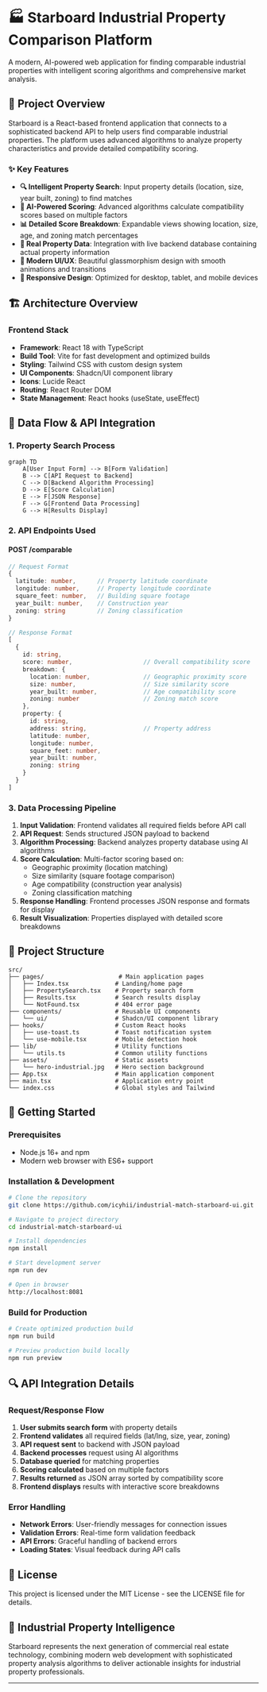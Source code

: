 # 🏭 Starboard Industrial Property Comparison Platform

A modern, AI-powered web application for finding comparable industrial properties with intelligent scoring algorithms and comprehensive market analysis.

## 🎯 Project Overview

Starboard is a React-based frontend application that connects to a sophisticated backend API to help users find comparable industrial properties. The platform uses advanced algorithms to analyze property characteristics and provide detailed compatibility scoring.

### ✨ Key Features

- **🔍 Intelligent Property Search**: Input property details (location, size, year built, zoning) to find matches
- **🤖 AI-Powered Scoring**: Advanced algorithms calculate compatibility scores based on multiple factors
- **📊 Detailed Score Breakdown**: Expandable views showing location, size, age, and zoning match percentages
- **🏢 Real Property Data**: Integration with live backend database containing actual property information
- **🎨 Modern UI/UX**: Beautiful glassmorphism design with smooth animations and transitions
- **📱 Responsive Design**: Optimized for desktop, tablet, and mobile devices

## 🏗️ Architecture Overview

### Frontend Stack
- **Framework**: React 18 with TypeScript
- **Build Tool**: Vite for fast development and optimized builds
- **Styling**: Tailwind CSS with custom design system
- **UI Components**: Shadcn/UI component library
- **Icons**: Lucide React
- **Routing**: React Router DOM
- **State Management**: React hooks (useState, useEffect)

## 🔄 Data Flow & API Integration

### 1. Property Search Process

```mermaid
graph TD
    A[User Input Form] --> B[Form Validation]
    B --> C[API Request to Backend]
    C --> D[Backend Algorithm Processing]
    D --> E[Score Calculation]
    E --> F[JSON Response]
    F --> G[Frontend Data Processing]
    G --> H[Results Display]
```

### 2. API Endpoints Used

#### **POST /comparable**
```typescript
// Request Format
{
  latitude: number,      // Property latitude coordinate
  longitude: number,     // Property longitude coordinate  
  square_feet: number,   // Building square footage
  year_built: number,    // Construction year
  zoning: string         // Zoning classification
}

// Response Format
[
  {
    id: string,
    score: number,                    // Overall compatibility score
    breakdown: {
      location: number,               // Geographic proximity score
      size: number,                   // Size similarity score
      year_built: number,             // Age compatibility score
      zoning: number                  // Zoning match score
    },
    property: {
      id: string,
      address: string,                // Property address
      latitude: number,
      longitude: number,
      square_feet: number,
      year_built: number,
      zoning: string
    }
  }
]
```

### 3. Data Processing Pipeline

1. **Input Validation**: Frontend validates all required fields before API call
2. **API Request**: Sends structured JSON payload to backend
3. **Algorithm Processing**: Backend analyzes property database using AI algorithms
4. **Score Calculation**: Multi-factor scoring based on:
   - Geographic proximity (location matching)
   - Size similarity (square footage comparison)
   - Age compatibility (construction year analysis)
   - Zoning classification matching
5. **Response Handling**: Frontend processes JSON response and formats for display
6. **Result Visualization**: Properties displayed with detailed score breakdowns

## 📁 Project Structure

```
src/
├── pages/                     # Main application pages
│   ├── Index.tsx             # Landing/home page
│   ├── PropertySearch.tsx    # Property search form
│   ├── Results.tsx           # Search results display
│   └── NotFound.tsx          # 404 error page
├── components/               # Reusable UI components
│   └── ui/                   # Shadcn/UI component library
├── hooks/                    # Custom React hooks
│   ├── use-toast.ts          # Toast notification system
│   └── use-mobile.tsx        # Mobile detection hook
├── lib/                      # Utility functions
│   └── utils.ts              # Common utility functions
├── assets/                   # Static assets
│   └── hero-industrial.jpg   # Hero section background
├── App.tsx                   # Main application component
├── main.tsx                  # Application entry point
└── index.css                 # Global styles and Tailwind
```

## 🚀 Getting Started

### Prerequisites
- Node.js 16+ and npm
- Modern web browser with ES6+ support

### Installation & Development

```bash
# Clone the repository
git clone https://github.com/icyhii/industrial-match-starboard-ui.git

# Navigate to project directory
cd industrial-match-starboard-ui

# Install dependencies
npm install

# Start development server
npm run dev

# Open in browser
http://localhost:8081
```

### Build for Production

```bash
# Create optimized production build
npm run build

# Preview production build locally
npm run preview
```

## 🔍 API Integration Details

### Request/Response Flow

1. **User submits search form** with property details
2. **Frontend validates** all required fields (lat/lng, size, year, zoning)
3. **API request sent** to backend with JSON payload
4. **Backend processes** request using AI algorithms
5. **Database queried** for matching properties
6. **Scoring calculated** based on multiple factors
7. **Results returned** as JSON array sorted by compatibility score
8. **Frontend displays** results with interactive score breakdowns

### Error Handling

- **Network Errors**: User-friendly messages for connection issues
- **Validation Errors**: Real-time form validation feedback
- **API Errors**: Graceful handling of backend errors
- **Loading States**: Visual feedback during API calls


## 📄 License

This project is licensed under the MIT License - see the LICENSE file for details.

## 🏢 Industrial Property Intelligence

Starboard represents the next generation of commercial real estate technology, combining modern web development with sophisticated property analysis algorithms to deliver actionable insights for industrial property professionals.

---